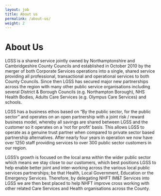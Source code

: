 ```yaml
---
layout: job
title: About us
permalink: /about-us/
weight: 2
---
```


# About Us 

LGSS is a shared service jointly owned by Northamptonshire and Cambridgeshire County Councils and established in October 2010 by the merger of both Corporate Services operations into a single, shared service providing all professional, transactional and operational services to both County Councils. Since then LGSS has secured major new partnerships across the region with many other public service organisations including several District & Borough Councils (e.g. Northampton Borough), NHS Health Bodies, Adults Care Services (e.g.  Olympus Care Services) and schools.

LGSS has a business ethos based on “By the public sector, for the public sector” and operates on an open partnership with a joint risk / reward  business model, whereby all savings are shared between LGSS and the customer so it operates on a ‘not for profit’ basis. This allows LGSS to operate as a genuine trust partner when compared to private sector based partnership alternatives. After nearly four years in operation we now have over 1250 staff providing services to over 300 public sector customers in our region.

LGSS’s growth is focused on the local area within the wider public sector which means we stay close to our customers, which best positions LGSS to help enable better joint and inter-working across the various local public services partnerships; be that Health, Local Government, Education or the Emergency Services. Therefore, by delegating NHFT IM&T Services into LGSS we are then best placed to help NHFT improve cross working with other related Care Services and Health organisations across the County.
